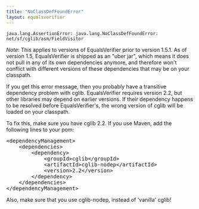 ```yaml
---
title: "NoClassDefFoundError"
layout: equalsverifier
---
```

    java.lang.AssertionError: java.lang.NoClassDefFoundError: net/sf/cglib/asm/FieldVisitor

_Note_: This applies to versions of EqualsVerifier prior to version 1.5.1. As of version 1.5, EqualsVerifier is shipped as an "uber jar", which means it does not pull in any of its own dependencies anymore, and therefore won't conflict with different versions of these dependencies that may be on your classpath.

If you get this error message, then you probably have a transitive dependency problem with cglib. EqualsVerifier requires version 2.2, but other libraries may depend on earlier versions. If their dependency happens to be resolved before EqualsVerifier's, the wrong version of cglib will be loaded on your classpath.

To fix this, make sure you have cglib 2.2. If you use Maven, add the following lines to your pom:

<pre class="prettyprint">
&lt;dependencyManagement>
	&lt;dependencies>
		&lt;dependency>
			&lt;groupId>cglib&lt;/groupId>
			&lt;artifactId>cglib-nodep&lt;/artifactId>
			&lt;version>2.2&lt;/version>
		&lt;/dependency>
	&lt;/dependencies>
&lt;/dependencyManagement>
</pre>

Also, make sure that you use cglib-nodep, instead of 'vanilla' cglib!
